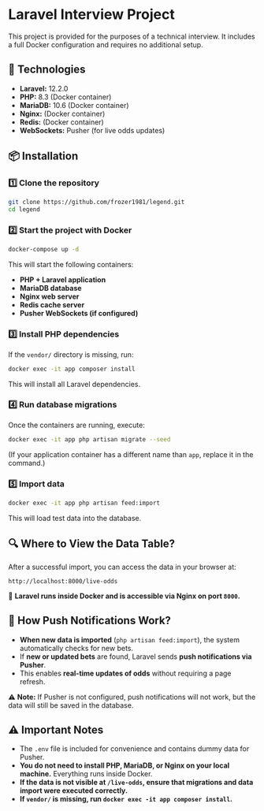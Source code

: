 # Laravel Interview Project

This project is provided for the purposes of a technical interview. It includes a full Docker configuration and requires no additional setup.

## 🔧 **Technologies**
- **Laravel:** 12.2.0
- **PHP:** 8.3 (Docker container)
- **MariaDB:** 10.6 (Docker container)
- **Nginx:** (Docker container)
- **Redis:** (Docker container)
- **WebSockets:** Pusher (for live odds updates)

## 📦 **Installation**

### 1️⃣ **Clone the repository**
```sh
git clone https://github.com/frozer1981/legend.git
cd legend
```

### 2️⃣ **Start the project with Docker**
```sh
docker-compose up -d
```
This will start the following containers:
- **PHP + Laravel application**
- **MariaDB database**
- **Nginx web server**
- **Redis cache server**
- **Pusher WebSockets (if configured)**

### 3️⃣ **Install PHP dependencies**
If the `vendor/` directory is missing, run:
```sh
docker exec -it app composer install
```
This will install all Laravel dependencies.

### 4️⃣ **Run database migrations**
Once the containers are running, execute:
```sh
docker exec -it app php artisan migrate --seed
```
(If your application container has a different name than `app`, replace it in the command.)

### 5️⃣ **Import data**
```sh
docker exec -it app php artisan feed:import
```
This will load test data into the database.

## 🔍 **Where to View the Data Table?**
After a successful import, you can access the data in your browser at:
```
http://localhost:8000/live-odds
```
🚀 **Laravel runs inside Docker and is accessible via Nginx on port `8000`.**

## 🚀 **How Push Notifications Work?**
- **When new data is imported** (`php artisan feed:import`), the system automatically checks for new bets.
- If **new or updated bets** are found, Laravel sends **push notifications via Pusher**.
- This enables **real-time updates of odds** without requiring a page refresh.

⚠ **Note:** If Pusher is not configured, push notifications will not work, but the data will still be saved in the database.

## ⚠ **Important Notes**
- The `.env` file is included for convenience and contains dummy data for Pusher.
- **You do not need to install PHP, MariaDB, or Nginx on your local machine.** Everything runs inside Docker.
- **If the data is not visible at `/live-odds`, ensure that migrations and data import were executed correctly.**
- **If `vendor/` is missing, run `docker exec -it app composer install`.**


